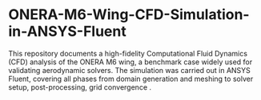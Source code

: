 # ONERA-M6-Wing-CFD-Simulation-in-ANSYS-Fluent
This repository documents a high-fidelity Computational Fluid Dynamics (CFD) analysis of the ONERA M6 wing, a benchmark case widely used for validating aerodynamic solvers. The simulation was carried out in ANSYS Fluent, covering all phases from domain generation and meshing to solver setup, post-processing, grid convergence .
